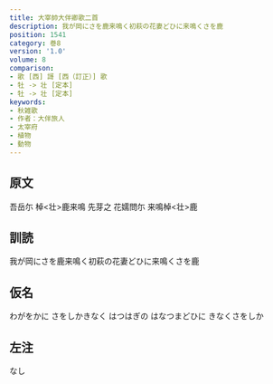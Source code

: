 ```yaml
---
title: 大宰帥大伴卿歌二首
description: 我が岡にさを鹿来鳴く初萩の花妻どひに来鳴くさを鹿
position: 1541
category: 巻8
version: '1.0'
volume: 8
comparison:
- 歌 [西] 謌 [西（訂正）] 歌
- 牡 -> 壮 [定本]
- 牡 -> 壮 [定本]
keywords:
- 秋雑歌
- 作者：大伴旅人
- 太宰府
- 植物
- 動物
---
```


## 原文

吾岳尓 棹<壮>鹿来鳴 先芽之 花嬬問尓 来鳴棹<壮>鹿

## 訓読

我が岡にさを鹿来鳴く初萩の花妻どひに来鳴くさを鹿

## 仮名

わがをかに さをしかきなく はつはぎの はなつまどひに きなくさをしか

## 左注

なし
